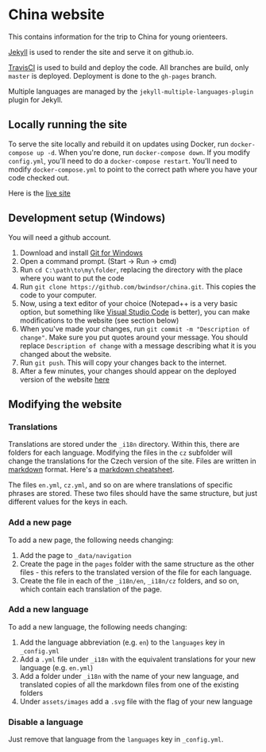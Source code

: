 # China website

This contains information for the trip to China for young orienteers.

[Jekyll](https://jekyllrb.com/) is used to render the site and serve it on github.io.

[TravisCI](https://travis-ci.org/) is used to build and deploy the code. All branches are build, only `master` is deployed. Deployment is done to the `gh-pages` branch.

Multiple languages are managed by the `jekyll-multiple-languages-plugin` plugin for Jekyll.

## Locally running the site
To serve the site locally and rebuild it on updates using Docker, run `docker-compose up -d`. When you're done, run `docker-compose down`. If you modify `config.yml`, you'll need to do a `docker-compose restart`. You'll need to modify `docker-compose.yml` to point to the correct path where you have your code checked out.

Here is the [live site](https://bwindsor.github.io/china)


## Development setup (Windows)
You will need a github account.

1. Download and install [Git for Windows](https://git-scm.com/download/win)
2. Open a command prompt. (Start -> Run -> cmd)
3. Run `cd C:\path\to\my\folder`, replacing the directory with the place where you want to put the code
4. Run `git clone https://github.com/bwindsor/china.git`. This copies the code to your computer.
5. Now, using a text editor of your choice (Notepad++ is a very basic option, but something like [Visual Studio Code](https://code.visualstudio.com/) is better), you can make modifications to the website (see section below)
6. When you've made your changes, run `git commit -m "Description of change"`. Make sure you put quotes around your message. You should replace `Description of change` with a message describing what it is you changed about the website.
7. Run `git push`. This will copy your changes back to the internet.
8. After a few minutes, your changes should appear on the deployed version of the website [here](https://bwindsor.github.io/china)

## Modifying the website
### Translations
Translations are stored under the `_i18n` directory. Within this, there are folders for each language. Modifying the files in the `cz` subfolder will change the translations for the Czech version of the site. Files are written in [markdown](https://en.wikipedia.org/wiki/Markdown) format. Here's a [markdown cheatsheet](https://github.com/adam-p/markdown-here/wiki/Markdown-Cheatsheet).

The files `en.yml`, `cz.yml`, and so on are where translations of specific phrases are stored. These two files should have the same structure, but just different values for the keys in each.

### Add a new page
To add a new page, the following needs changing:
1. Add the page to `_data/navigation`
2. Create the page in the `pages` folder with the same structure as the other files - this refers to the translated version of the file for each language.
3. Create the file in each of the `_i18n/en`, `_i18n/cz` folders, and so on, which contain each translation of the page.

### Add a new language
To add a new language, the following needs changing:
1. Add the language abbreviation (e.g. `en`) to the `languages` key in `_config.yml`
2. Add a `.yml` file under `_i18n` with the equivalent translations for your new language (e.g. `en.yml`)
3. Add a folder under `_i18n` with the name of your new language, and translated copies of all the markdown files from one of the existing folders
4. Under `assets/images` add a `.svg` file with the flag of your new language

### Disable a language
Just remove that language from the `languages` key in `_config.yml`.